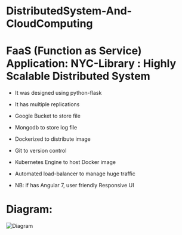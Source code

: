 # DistributedSystem-And-CloudComputing
# FaaS (Function as Service) Application: NYC-Library : Highly Scalable Distributed System
- It was designed using python-flask 
- It has multiple replications
- Google Bucket to store file
- Mongodb to store log file
- Dockerized to distribute image
- Git to version control
- Kubernetes Engine to host Docker image
- Automated load-balancer to manage huge traffic

- NB: if has Angular 7, user friendly Responsive UI

# Diagram:

![Diagram](https://user-images.githubusercontent.com/35859780/70393451-fe0a0300-19b7-11ea-865b-d189250a87de.png)
